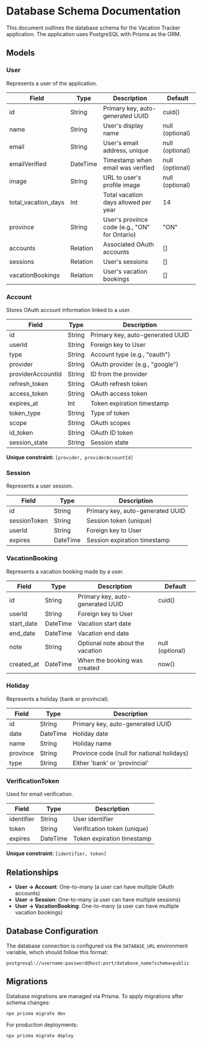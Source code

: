 # Database Schema Documentation

This document outlines the database schema for the Vacation Tracker application. The application uses PostgreSQL with Prisma as the ORM.

## Models

### User

Represents a user of the application.

| Field | Type | Description | Default |
|-------|------|-------------|---------|
| id | String | Primary key, auto-generated UUID | cuid() |
| name | String | User's display name | null (optional) |
| email | String | User's email address, unique | null (optional) |
| emailVerified | DateTime | Timestamp when email was verified | null (optional) |
| image | String | URL to user's profile image | null (optional) |
| total_vacation_days | Int | Total vacation days allowed per year | 14 |
| province | String | User's province code (e.g., "ON" for Ontario) | "ON" |
| accounts | Relation | Associated OAuth accounts | [] |
| sessions | Relation | User's sessions | [] |
| vacationBookings | Relation | User's vacation bookings | [] |

### Account

Stores OAuth account information linked to a user.

| Field | Type | Description |
|-------|------|-------------|
| id | String | Primary key, auto-generated UUID |
| userId | String | Foreign key to User |
| type | String | Account type (e.g., "oauth") |
| provider | String | OAuth provider (e.g., "google") |
| providerAccountId | String | ID from the provider |
| refresh_token | String | OAuth refresh token |
| access_token | String | OAuth access token |
| expires_at | Int | Token expiration timestamp |
| token_type | String | Type of token |
| scope | String | OAuth scopes |
| id_token | String | OAuth ID token |
| session_state | String | Session state |

**Unique constraint:** `[provider, providerAccountId]`

### Session

Represents a user session.

| Field | Type | Description |
|-------|------|-------------|
| id | String | Primary key, auto-generated UUID |
| sessionToken | String | Session token (unique) |
| userId | String | Foreign key to User |
| expires | DateTime | Session expiration timestamp |

### VacationBooking

Represents a vacation booking made by a user.

| Field | Type | Description | Default |
|-------|------|-------------|---------|
| id | String | Primary key, auto-generated UUID | cuid() |
| userId | String | Foreign key to User | |
| start_date | DateTime | Vacation start date | |
| end_date | DateTime | Vacation end date | |
| note | String | Optional note about the vacation | null (optional) |
| created_at | DateTime | When the booking was created | now() |

### Holiday

Represents a holiday (bank or provincial).

| Field | Type | Description |
|-------|------|-------------|
| id | String | Primary key, auto-generated UUID |
| date | DateTime | Holiday date |
| name | String | Holiday name |
| province | String | Province code (null for national holidays) |
| type | String | Either 'bank' or 'provincial' |

### VerificationToken

Used for email verification.

| Field | Type | Description |
|-------|------|-------------|
| identifier | String | User identifier |
| token | String | Verification token (unique) |
| expires | DateTime | Token expiration timestamp |

**Unique constraint:** `[identifier, token]`

## Relationships

- **User → Account**: One-to-many (a user can have multiple OAuth accounts)
- **User → Session**: One-to-many (a user can have multiple sessions)
- **User → VacationBooking**: One-to-many (a user can have multiple vacation bookings)

## Database Configuration

The database connection is configured via the `DATABASE_URL` environment variable, which should follow this format:

```
postgresql://username:password@host:port/database_name?schema=public
```

## Migrations

Database migrations are managed via Prisma. To apply migrations after schema changes:

```
npx prisma migrate dev
```

For production deployments:

```
npx prisma migrate deploy
``` 